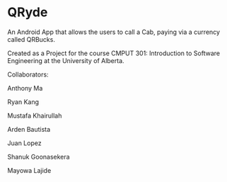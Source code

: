 # QRyde
 An Android App that allows the users to call a Cab, paying via a currency called QRBucks.
 
 Created as a Project for the course CMPUT 301: Introduction to Software Engineering at the University of Alberta.
 
 Collaborators:
 
 Anthony Ma
 
 Ryan Kang

 Mustafa Khairullah
 
 Arden Bautista

 Juan Lopez
 
 Shanuk Goonasekera
 
 Mayowa Lajide
